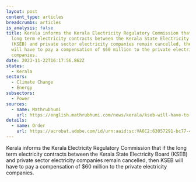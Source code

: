 ```yaml
---
layout: post
content_type: articles
breadcrumbs: articles
is_analysis: false
title: Kerala informs the Kerala Electricity Regulatory Commission that if the
  long term electricity contracts between the Kerala State Electricity Board
  (KSEB) and private sector electricity companies remain cancelled, then KSEB
  will have to pay a compensation of $60 million to the private electricity
  companies.
date: 2023-11-22T16:17:56.862Z
states:
  - Kerala
sectors:
  - Climate Change
  - Energy
subsectors:
  - Power
sources:
  - name: Mathrubhumi
    url: https://english.mathrubhumi.com/news/kerala/kseb-will-have-to-pay-a-compensation-of-rs-500-crores-if-electricity-contracts-remain-cancelled-1.9068637
details:
  - name: Order
    url: https://acrobat.adobe.com/id/urn:aaid:sc:VA6C2:63057291-bc77-4d60-8c01-0272c08cf043
---
```

Kerala informs the Kerala Electricity Regulatory Commission that if the long term electricity contracts between the Kerala State Electricity Board (KSEB) and private sector electricity companies remain cancelled, then KSEB will have to pay a compensation of $60 million to the private electricity companies.